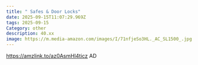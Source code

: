 ```yaml
---
title: " Safes & Door Locks"
date: 2025-09-15T11:07:29.969Z
tags: 2025-09-15
Category: other
description: 40.xx
image: https://m.media-amazon.com/images/I/71nfjeSo3HL._AC_SL1500_.jpg
---
```

https://amzlink.to/az0AsmHl4ticz
AD